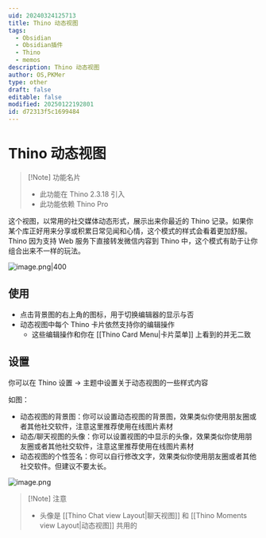 ```yaml
---
uid: 20240324125713
title: Thino 动态视图
tags:
  - Obsidian
  - Obsidian插件
  - Thino
  - memos
description: Thino 动态视图
author: OS,PKMer
type: other
draft: false
editable: false
modified: 20250122192801
id: d72313f5c1699484
---
```


# Thino 动态视图

> [!Note] 功能名片
> - 此功能在 Thino 2.3.18 引入
> - 此功能依赖 Thino Pro

这个视图，以常用的社交媒体动态形式，展示出来你最近的 Thino 记录。如果你某个库正好用来分享或积累日常见闻和心情，这个模式的样式会看着更加舒服。Thino 因为支持 Web 服务下直接转发微信内容到 Thino 中，这个模式有助于让你组合出来不一样的玩法。

![image.png|400](https://cdn.pkmer.cn/images/20240324131654.png!pkmer)

## 使用

- 点击背景图的右上角的图标，用于切换编辑器的显示与否
- 动态视图中每个 Thino 卡片依然支持你的编辑操作
	- 这些编辑操作和你在 [[Thino Card Menu|卡片菜单]] 上看到的并无二致

## 设置

你可以在 Thino 设置 -> 主题中设置关于动态视图的一些样式内容

如图：

- 动态视图的背景图：你可以设置动态视图的背景图，效果类似你使用朋友圈或者其他社交软件，注意这里推荐使用在线图片素材
- 动态/聊天视图的头像：你可以设置视图的中显示的头像，效果类似你使用朋友圈或者其他社交软件，注意这里推荐使用在线图片素材
- 动态视图的个性签名：你可以自行修改文字，效果类似你使用朋友圈或者其他社交软件。但建议不要太长。

![image.png](https://cdn.pkmer.cn/images/20240324132200.png!pkmer)

> [!Note] 注意
> - 头像是 [[Thino Chat view Layout|聊天视图]] 和 [[Thino Moments view Layout|动态视图]] 共用的